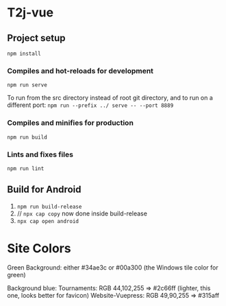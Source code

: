 # T2j-vue

## Project setup

```
npm install
```

### Compiles and hot-reloads for development

```
npm run serve
```

To run from the src directory instead of root git directory, and to run on a different port:
`npm run --prefix ../ serve -- --port 8889`

### Compiles and minifies for production

```
npm run build
```

### Lints and fixes files

```
npm run lint
```

## Build for Android

1. `npm run build-release`
1. // `npx cap copy` now done inside build-release
1. `npx cap open android`

# Site Colors

Green Background:
either #34ae3c or #00a300 (the Windows tile color for green)

Background blue:
Tournaments: RGB 44,102,255 => #2c66ff (lighter, this one, looks better for favicon)
Website-Vuepress: RGB 49,90,255 => #315aff
